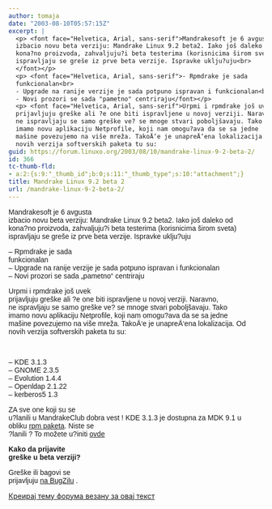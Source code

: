```yaml
---
author: tomaja
date: "2003-08-10T05:57:15Z"
excerpt: |
  <p> <font face="Helvetica, Arial, sans-serif">Mandrakesoft je 6 avgusta
  izbacio novu beta verziju: Mandrake Linux 9.2 beta2. Iako još daleko od
  kona?no proizvoda, zahvaljuju?i beta testerima (korisnicima širom sveta)
  ispravljaju se greše iz prve beta verzije. Ispravke uklju?uju<br>
  </font></p>
  <p> <font face="Helvetica, Arial, sans-serif">- Rpmdrake je sada
  funkcionalan<br>
  - Upgrade na ranije verzije je sada potpuno ispravan i funkcionalan<br>
  - Novi prozori se sada "pametno" centriraju</font></p>
  <p> <font face="Helvetica, Arial, sans-serif">Urpmi i rpmdrake još uvek
  prijavljuju greške ali ?e one biti ispravljene u novoj verziji. Naravno,
  ne ispravljaju se samo greške ve? se mnoge stvari poboljšavaju. Tako
  imamo novu aplikaciju Netprofile, koji nam omogu?ava da se sa jedne
  mašine povezujemo na više mreža. TakoÄ‘e je unapreÄ‘ena lokalizacija. Od
  novih verzija softverskih paketa tu su:
guid: https://forum.linuxo.org/2003/08/10/mandrake-linux-9-2-beta-2/
id: 366
tc-thumb-fld:
- a:2:{s:9:"_thumb_id";b:0;s:11:"_thumb_type";s:10:"attachment";}
title: Mandrake Linux 9.2 beta 2
url: /mandrake-linux-9-2-beta-2/
---
```

<font face="Helvetica, Arial, sans-serif">Mandrakesoft je 6 avgusta<br /> izbacio novu beta verziju: Mandrake Linux 9.2 beta2. Iako još daleko od<br /> kona?no proizvoda, zahvaljuju?i beta testerima (korisnicima širom sveta)<br /> ispravljaju se greše iz prve beta verzije. Ispravke uklju?uju<br /> </font>

<font face="Helvetica, Arial, sans-serif">&#8211; Rpmdrake je sada<br /> funkcionalan<br /> &#8211; Upgrade na ranije verzije je sada potpuno ispravan i funkcionalan<br /> &#8211; Novi prozori se sada &#8222;pametno&#8220; centriraju</font>

<font face="Helvetica, Arial, sans-serif">Urpmi i rpmdrake još uvek<br /> prijavljuju greške ali ?e one biti ispravljene u novoj verziji. Naravno,<br /> ne ispravljaju se samo greške ve? se mnoge stvari poboljšavaju. Tako<br /> imamo novu aplikaciju Netprofile, koji nam omogu?ava da se sa jedne<br /> mašine povezujemo na više mreža. TakoÄ‘e je unapreÄ‘ena lokalizacija. Od<br /> novih verzija softverskih paketa tu su:<!--break-->

<br /> </font>

<font face="Helvetica, Arial, sans-serif">&#8211; KDE 3.1.3<br /> &#8211; GNOME 2.3.5<br /> &#8211; Evolution 1.4.4<br /> &#8211; Openldap 2.1.22<br /> &#8211; kerberos5 1.3<br /> </font>

<font face="Helvetica, Arial, sans-serif">ZA sve one koji su se<br /> u?lanili u MandrakeClub dobra vest ! KDE 3.1.3 je dostupna za MDK 9.1 u<br /> obliku <a href="http://wwww.mandrakeclub.com">rpm paketa</a>. Niste se<br /> ?lanili ? To možete u?initi <a
 href="http://www.mandrake.co.yu/htmltonuke?filnavn=form-club.html">ovde</a><br /> </font>

<font face="Helvetica, Arial, sans-serif"><b>Kako da prijavite<br /> greške u beta verziji?</b></font>

<font face="Helvetica, Arial, sans-serif">Greške ili bagovi se<br /> prijavljuju <a href="http://qa.mandrakesoft.com/">na BugZilu</a> . </font>

[Креирај тему форума везану за овај текст](https://linuxo.org/nova-tema-na-forumu/?se_pid=366)